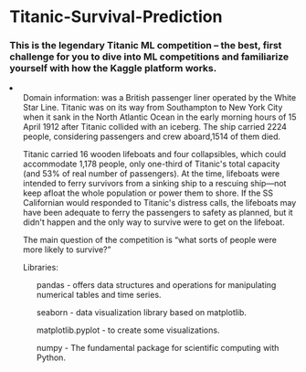 # Titanic-Survival-Prediction
### This is the legendary Titanic ML competition – the best, first challenge for you to dive into ML competitions and familiarize yourself with how the Kaggle platform works.
<li>
  <ol>
    Domain information:
      was a British passenger liner operated by the White Star Line. Titanic was on its way from Southampton to New York City when it sank in the North Atlantic Ocean in the early morning hours of 15 April 1912 after Titanic collided with an iceberg. The ship carried 2224 people, considering passengers and crew aboard,1514 of them died.

Titanic carried 16 wooden lifeboats and four collapsibles, which could accommodate 1,178 people, only one-third of Titanic's total capacity (and 53% of real number of passengers). At the time, lifeboats were intended to ferry survivors from a sinking ship to a rescuing ship—not keep afloat the whole population or power them to shore. If the SS Californian would responded to Titanic's distress calls, the lifeboats may have been adequate to ferry the passengers to safety as planned, but it didn't happen and the only way to survive were to get on the lifeboat.

The main question of the competition is “what sorts of people were more likely to survive?”
  </ol>
  <ol>
    Libraries:
    <ul>
      pandas - offers data structures and operations for manipulating numerical tables and time series.
    </ul>
    <ul>
      seaborn - data visualization library based on matplotlib.
    </ul>
    <ul>
      matplotlib.pyplot - to create some visualizations.
    </ul>
    <ul>
      numpy - The fundamental package for scientific computing with Python.
    </ul>
  </ol>
</li>  
